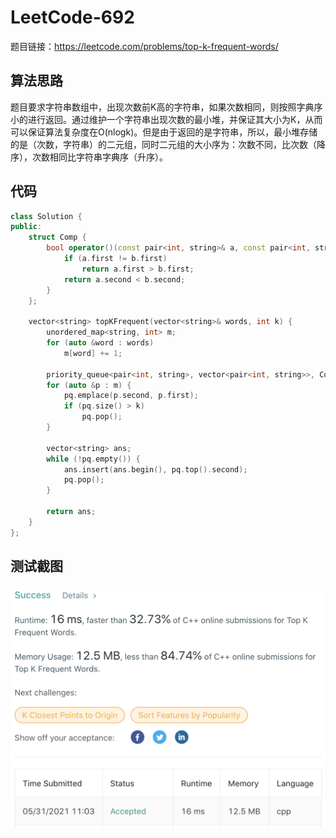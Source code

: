 # LeetCode-692

题目链接：https://leetcode.com/problems/top-k-frequent-words/

## 算法思路

题目要求字符串数组中，出现次数前K高的字符串，如果次数相同，则按照字典序小的进行返回。通过维护一个字符串出现次数的最小堆，并保证其大小为K，从而可以保证算法复杂度在O(nlogk)。但是由于返回的是字符串，所以，最小堆存储的是（次数，字符串）的二元组，同时二元组的大小序为：次数不同，比次数（降序），次数相同比字符串字典序（升序）。

## 代码

```cpp
class Solution {
public:
    struct Comp {
        bool operator()(const pair<int, string>& a, const pair<int, string>& b) const {
            if (a.first != b.first)
                return a.first > b.first;
            return a.second < b.second;
        }
    };

    vector<string> topKFrequent(vector<string>& words, int k) {
        unordered_map<string, int> m;
        for (auto &word : words)
            m[word] += 1;

        priority_queue<pair<int, string>, vector<pair<int, string>>, Comp> pq;
        for (auto &p : m) {
            pq.emplace(p.second, p.first);
            if (pq.size() > k)
                pq.pop();
        }

        vector<string> ans;
        while (!pq.empty()) {
            ans.insert(ans.begin(), pq.top().second);
            pq.pop();
        }

        return ans;
    }
};
```

## 测试截图

![img](./accept.png)

